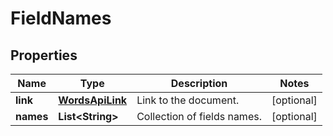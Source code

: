 
# FieldNames

## Properties
Name | Type | Description | Notes
------------ | ------------- | ------------- | -------------
**link** | [**WordsApiLink**](WordsApiLink.md) | Link to the document. |  [optional]
**names** | **List&lt;String&gt;** | Collection of fields names. |  [optional]



